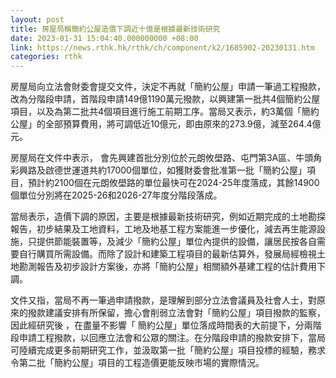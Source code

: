 ```yaml
---
layout: post
title: 房屋局稱簡約公屋造價下調近十億是根據最新技術研究
date: 2023-01-31 15:04:40.000000000 +08:00
link: https://news.rthk.hk/rthk/ch/component/k2/1685902-20230131.htm
categories: rthk
---
```


房屋局向立法會財委會提交文件，決定不再就「簡約公屋」申請一筆過工程撥款，改為分階段申請，首階段申請149億1190萬元撥款，以興建第一批共4個簡約公屋項目，以及為第二批共4個項目進行施工前期工序。當局又表示，約3萬個「簡約公屋」的全部預算費用，將可調低近10億元，即由原來的273.9億，減至264.4億元。

房屋局在文件中表示， 會先興建首批分別位於元朗攸壆路、屯門第3A區、牛頭角彩興路及啟德世運道共約17000個單位，如獲財委會批准第一批「簡約公屋」項目，預計約2100個在元朗攸壆路的單位最快可在2024-25年度落成，其餘14900個單位分別將在2025-26和2026-27年度分階段落成。

當局表示，造價下調的原因，主要是根據最新技術研究，例如近期完成的土地勘探報告，初步結果及工地資料，工地及地基工程方案能進一步優化，減去再生能源設施，只提供節能裝置等，及減少「簡約公屋」單位內提供的設備，讓居民按各自需要自行購買所需設備。而除了設計和建築工程項目的最新估算外，發展局經檢視土地勘測報告及初步設計方案後，亦將「簡約公屋」相關額外基建工程的估計費用下調。

文件又指，當局不再一筆過申請撥款，是理解到部分立法會議員及社會人士，對原來的撥款建議安排有所保留，擔心會削弱立法會對「簡約公屋」項目撥款的監察， 因此經研究後 ，在盡量不影響「 簡約公屋」單位落成時間表的大前提下，分兩階段申請工程撥款，以回應立法會和公眾的關注。在分階段申請的撥款安排下，當局可陸續完成更多前期研究工作，並汲取第一批「簡約公屋」項目投標的經驗，務求令第二批「簡約公屋」項目的工程造價更能反映市場的實際情況。

